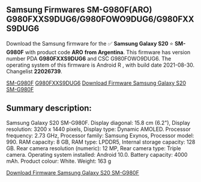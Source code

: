 <h2>Samsung Firmwares SM-G980F(ARO) G980FXXS9DUG6/G980FOWO9DUG6/G980FXXS9DUG6</h2>
Download the Samsung firmware for the ✅ <strong>Samsung Galaxy S20 </strong> ⭐ <strong>SM-G980F</strong> with product code <strong>ARO</strong> <strong> from Argentina</strong>. This firmware has version number PDA <strong>G980FXXS9DUG6</strong> and CSC G980FOWO9DUG6. The operating system of this firmware is Android R , with build date 2021-08-30. Changelist <strong>22026739</strong>.


[SM-G980F](https://samfirm.shop/samsung/model/SM-G980F)
[G980FXXS9DUG6](https://samfirm.shop/samsung/pda/G980FXXS9DUG6)
[Download Firmware Samsung Galaxy S20 SM-G980F](https://samfirm.shop/samsung/firmware/451494)
<h2>Summary description:</h2>
<p>Samsung Galaxy S20 SM-G980F. Display diagonal: 15.8 cm (6.2"), Display resolution: 3200 x 1440 pixels, Display type: Dynamic AMOLED. Processor frequency: 2.73 GHz, Processor family: Samsung Exynos, Processor model: 990. RAM capacity: 8 GB, RAM type: LPDDR5, Internal storage capacity: 128 GB. Rear camera resolution (numeric): 12 MP, Rear camera type: Triple camera. Operating system installed: Android 10.0. Battery capacity: 4000 mAh. Product colour: White. Weight: 163 g</p>


[Download Firmware Samsung Galaxy S20 SM-G980F](https://samfirm.shop/samsung/firmware/451494)
